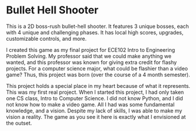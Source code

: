 # Bullet Hell Shooter

This is a 2D boss-rush bullet-hell shooter. It features 3 unique bosses, each with 4 unique and challenging phases. It has local high scores, upgrades, customizable controls, and more.

I created this game as my final project for ECE102 Intro to Engineering Problem Solving. My professor said that we could make anything we wanted, and this professor was known for giving extra credit for flashy projects. For a computer science major, what could be flashier than a video game? Thus, this project was born (over the course of a 4 month semester).

This project holds a special place in my heart because of what it represents. This was my first real project. When I started this project, I had only taken one CS class, Intro to Computer Science. I did not know Python, and I did not know how to make a video game. All I had was some fundamental knowledge, and a vision. Despite my lack of skills, I was able to make my vision a reality. The game as you see it here is exactly what I envisioned at the outset.
